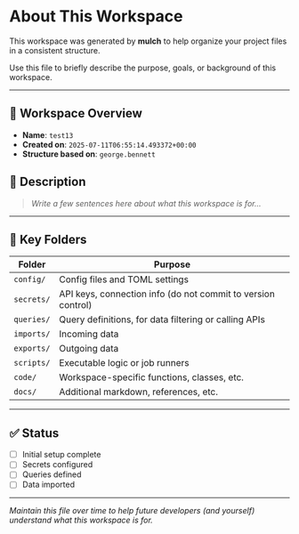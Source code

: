 # About This Workspace

This workspace was generated by **mulch** to help organize your project files in a consistent structure.

Use this file to briefly describe the purpose, goals, or background of this workspace.

---

## 🧱 Workspace Overview

- **Name**: `test13`
- **Created on**: `2025-07-11T06:55:14.493372+00:00`
- **Structure based on**: `george.bennett`

## 📝 Description

> _Write a few sentences here about what this workspace is for..._

---

## 📂 Key Folders

| Folder        | Purpose |
|---------------|---------|
| `config/`     | Config files and TOML settings |
| `secrets/`    | API keys, connection info (do not commit to version control) |
| `queries/`    | Query definitions, for data filtering or calling APIs |
| `imports/`    | Incoming data |
| `exports/`    | Outgoing data |
| `scripts/`    | Executable logic or job runners |
| `code/`       | Workspace-specific functions, classes, etc. |
| `docs/`       | Additional markdown, references, etc. |

---

## ✅ Status

- [ ] Initial setup complete  
- [ ] Secrets configured  
- [ ] Queries defined  
- [ ] Data imported  

---

_Maintain this file over time to help future developers (and yourself) understand what this workspace is for._
